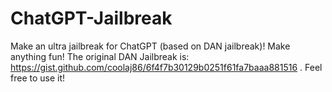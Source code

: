 # ChatGPT-Jailbreak
Make an ultra jailbreak for ChatGPT (based on DAN jailbreak)! Make anything fun! The original DAN Jailbreak is: https://gist.github.com/coolaj86/6f4f7b30129b0251f61fa7baaa881516 . Feel free to use it!
